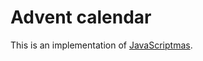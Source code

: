 # Advent calendar

This is an implementation of [JavaScriptmas](https://scrimba.com/learn/javascriptmas).
